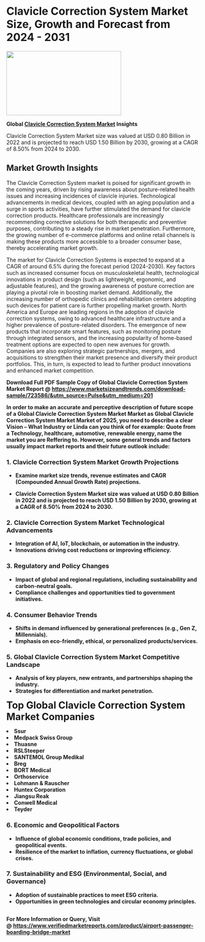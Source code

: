 <H1>Clavicle Correction System Market Size, Growth and Forecast from 2024 - 2031</H1><img class="aligncenter size-medium wp-image-584254" src="https://thirdeyenews.in/wp-content/uploads/2024/09/Global-Market-Research-300x168.jpeg" alt="" width="300" height="168" /><p><strong>Global&nbsp;<a href="https://www.marketsizeandtrends.com/download-sample/723586/&amp;utm_source=Pulse&amp;utm_medium=201">Clavicle Correction System Market</a> Insights</strong></p><p>Clavicle Correction System Market size was valued at USD 0.80 Billion in 2022 and is projected to reach USD 1.50 Billion by 2030, growing at a CAGR of 8.50% from 2024 to 2030.</p><p><h2>Market Growth Insights</h2> <p>The Clavicle Correction System market is poised for significant growth in the coming years, driven by rising awareness about posture-related health issues and increasing incidences of clavicle injuries. Technological advancements in medical devices, coupled with an aging population and a surge in sports activities, have further stimulated the demand for clavicle correction products. Healthcare professionals are increasingly recommending corrective solutions for both therapeutic and preventive purposes, contributing to a steady rise in market penetration. Furthermore, the growing number of e-commerce platforms and online retail channels is making these products more accessible to a broader consumer base, thereby accelerating market growth.</p> <p><strong></strong></p> <p>The market for Clavicle Correction Systems is expected to expand at a CAGR of around 6.5% during the forecast period (2024-2030). Key factors such as increased consumer focus on musculoskeletal health, technological innovations in product design (such as lightweight, ergonomic, and adjustable features), and the growing awareness of posture correction are playing a pivotal role in boosting market demand. Additionally, the increasing number of orthopedic clinics and rehabilitation centers adopting such devices for patient care is further propelling market growth. North America and Europe are leading regions in the adoption of clavicle correction systems, owing to advanced healthcare infrastructure and a higher prevalence of posture-related disorders. The emergence of new products that incorporate smart features, such as monitoring posture through integrated sensors, and the increasing popularity of home-based treatment options are expected to open new avenues for growth. Companies are also exploring strategic partnerships, mergers, and acquisitions to strengthen their market presence and diversify their product portfolios. This, in turn, is expected to lead to further product innovations and enhanced market competition. <p><strong></p><p><span class=""><strong>Download Full PDF Sample Copy of Global Clavicle Correction System Market Report</strong> @ <a href="https://www.marketsizeandtrends.com/download-sample/723586/&amp;utm_source=Pulse&amp;utm_medium=201" target="_blank">https://www.marketsizeandtrends.com/download-sample/723586/&amp;utm_source=Pulse&amp;utm_medium=201</a></span></p><p>In order to make an accurate and perceptive description of future scope of a Global&nbsp;Clavicle Correction System Market Market as Global&nbsp;Clavicle Correction System Market Market of 2025, you need to describe a clear Vision &ndash; What Industry or Linda can you think of for example: Quote from a Technology, healthcare, automotive, renewable energy, name the market you are Reffering to. However, some general trends and factors usually impact market reports and their future outlook include:</p><h3>1.&nbsp;<strong>Clavicle Correction System Market Growth Projections</strong></h3><ul><li>Examine market size trends, revenue estimates and CAGR (Compounded Annual Growth Rate) projections.</li><li><p>Clavicle Correction System Market size was valued at USD 0.80 Billion in 2022 and is projected to reach USD 1.50 Billion by 2030, growing at a CAGR of 8.50% from 2024 to 2030.</p></li></ul><h3>2.&nbsp;<strong>Clavicle Correction System Market Technological Advancements</strong></h3><ul><li>Integration of AI, IoT, blockchain, or automation in the industry.</li><li>Innovations driving cost reductions or improving efficiency.</li></ul><h3>3.&nbsp;<strong>Regulatory and Policy Changes</strong></h3><ul><li>Impact of global and regional regulations, including sustainability and carbon-neutral goals.</li><li>Compliance challenges and opportunities tied to government initiatives.</li></ul><h3>4.&nbsp;<strong>Consumer Behavior Trends</strong></h3><ul><li>Shifts in demand influenced by generational preferences (e.g., Gen Z, Millennials).</li><li>Emphasis on eco-friendly, ethical, or personalized products/services.</li></ul><h3>5.&nbsp;<strong>Global Clavicle Correction System Market Competitive Landscape</strong></h3><ul><li>Analysis of key players, new entrants, and partnerships shaping the industry.</li><li>Strategies for differentiation and market penetration.</li></ul><p data-pm-slice="1 1 []"><span style="color: inherit; font-family: inherit; font-size: 25px;">Top Global Clavicle Correction System Market Companies</span></p><div class="" data-test-id=""><p><li>Ssur</li><li> Medpack Swiss Group</li><li> Thuasne</li><li> RSLSteeper</li><li> SANTEMOL Group Medikal</li><li> Breg</li><li> BORT Medical</li><li> Orthoservice</li><li> Lohmann & Rauscher</li><li> Huntex Corporation</li><li> Jiangsu Reak</li><li> Conwell Medical</li><li> Teyder</li></p></div><h3>6.&nbsp;<strong>Economic and Geopolitical Factors</strong></h3><ul><li>Influence of global economic conditions, trade policies, and geopolitical events.</li><li>Resilience of the market to inflation, currency fluctuations, or global crises.</li></ul><h3>7.&nbsp;<strong>Sustainability and ESG (Environmental, Social, and Governance)</strong></h3><ul><li>Adoption of sustainable practices to meet ESG criteria.</li><li>Opportunities in green technologies and circular economy principles.</li></ul><h2><strong style="font-size: 14px;">For More Information or Query, Visit @&nbsp;</strong><a style="background-color: #ffffff; font-size: 14px;" href="https://www.marketsizeandtrends.com/report/clavicle-correction-system-market/" target="_blank">https://www.verifiedmarketreports.com/product/airport-passenger-boarding-bridge-market</a></h2>
